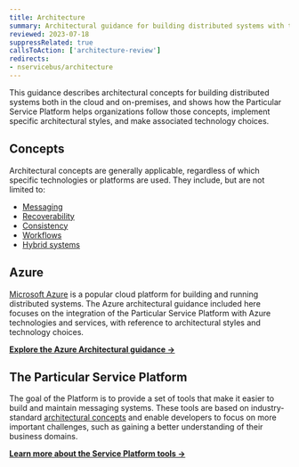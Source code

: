 ```yaml
---
title: Architecture
summary: Architectural guidance for building distributed systems with the Particular Service Platform both in the cloud and on-premises.
reviewed: 2023-07-18
suppressRelated: true
callsToAction: ['architecture-review']
redirects:
- nservicebus/architecture
---
```


This guidance describes architectural concepts for building distributed systems both in the cloud and on-premises, and shows how the Particular Service Platform helps organizations follow those concepts, implement specific architectural styles, and make associated technology choices.

## Concepts

Architectural concepts are generally applicable, regardless of which specific technologies or platforms are used. They include, but are not limited to:

- [Messaging](/architecture/messaging.md)
- [Recoverability](/architecture/recoverability.md)
- [Consistency](/architecture/consistency.md)
- [Workflows](/architecture/workflows.md)
- [Hybrid systems](/architecture/hybrid-systems.md)

## Azure

[Microsoft Azure](https://azure.microsoft.com/) is a popular cloud platform for building and running distributed systems. The Azure architectural guidance included here focuses on the integration of the Particular Service Platform with Azure technologies and services, with reference to architectural styles and technology choices.

[**Explore the Azure Architectural guidance →**](/architecture/azure/)

## The Particular Service Platform

The goal of the Platform is to provide a set of tools that make it easier to build and maintain messaging systems. These tools are based on industry-standard [architectural concepts](#concepts) and enable developers to focus on more important challenges, such as gaining a better understanding of their business domains.

[**Learn more about the Service Platform tools →**](/platform/)
